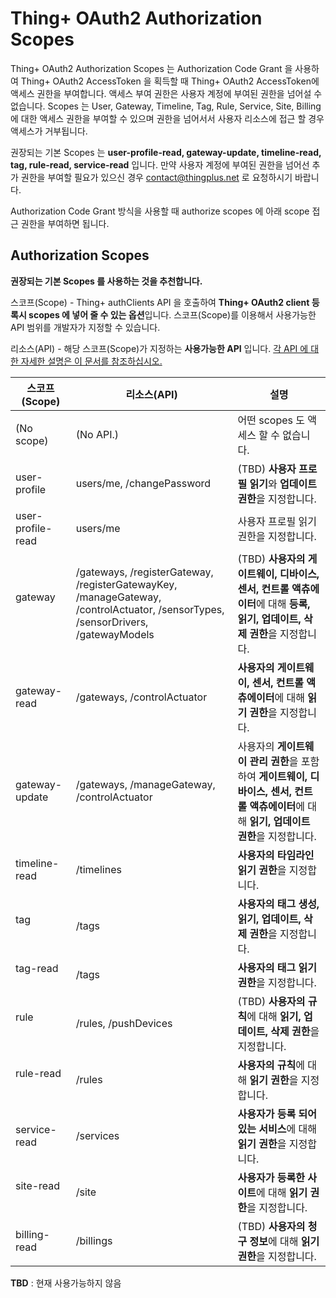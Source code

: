 # Thing+ OAuth2 Authorization Scopes
Thing+ OAuth2 Authorization Scopes 는 Authorization Code Grant 을 사용하여 Thing+ OAuth2 AccessToken 을 획득할 때 Thing+ OAuth2 AccessToken에 액세스 권한을 부여합니다. 액세스 부여 권한은 사용자 계정에 부여된 권한을 넘어설 수 없습니다. Scopes 는 User, Gateway, Timeline, Tag, Rule, Service, Site, Billing 에 대한 액세스 권한을 부여할 수 있으며 권한을 넘어서서 사용자 리소스에 접근 할 경우 액세스가 거부됩니다.

권장되는 기본 Scopes 는 **user-profile-read, gateway-update, timeline-read, tag, rule-read, service-read** 입니다. 만약 사용자 계정에 부여된 권한을 넘어선 추가 권한을 부여할 필요가 있으신 경우 contact@thingplus.net 로 요청하시기 바랍니다.

Authorization Code Grant 방식을 사용할 때 authorize scopes 에 아래 scope 접근 권한을 부여하면 됩니다.

## Authorization Scopes

**권장되는 기본 Scopes 를 사용하는 것을 추천합니다.**

스코프(Scope) - Thing+ authClients API 을 호출하여 **Thing+ OAuth2 client 등록시 scopes 에 넣어 줄 수 있는 옵션**입니다. 스코프(Scope)를 이용해서 사용가능한 API 범위를 개발자가 지정할 수 있습니다.

리소스(API) - 해당 스코프(Scope)가 지정하는 **사용가능한 API** 입니다. [각 API 에 대한 자세한 설명은 이 문서를 참조하십시오.](https://thingplus.api-docs.io)

| 스코프(Scope) | 리소스(API) | 설명
| - | - | -
| (No scope)         | (No API.)| 어떤 scopes 도 액세스 할 수 없습니다.
| user-profile       | users/me, /changePassword | (TBD) **사용자 프로필 읽기**와 **업데이트 권한**을 지정합니다.
| user-profile-read  | users/me | 사용자 프로필 읽기 권한을 지정합니다.
| gateway            | /gateways, /registerGateway, /registerGatewayKey, /manageGateway, /controlActuator, /sensorTypes, /sensorDrivers, /gatewayModels | (TBD) **사용자의 게이트웨이, 디바이스, 센서, 컨트롤 액츄에이터**에 대해 **등록, 읽기, 업데이트, 삭제 권한**을 지정합니다.
| gateway-read       | /gateways, /controlActuator | **사용자의 게이트웨이, 센서, 컨트롤 액츄에이터**에 대해 **읽기 권한**을 지정합니다.
| gateway-update     | /gateways, /manageGateway,  /controlActuator | 사용자의 **게이트웨이 관리 권한**을 포함하여 **게이트웨이, 디바이스, 센서, 컨트롤 액츄에이터**에 대해 **읽기, 업데이트 권한**을 지정합니다.
| timeline-read      | /timelines | **사용자의 타임라인 읽기 권한**을 지정합니다.
| tag                | /tags | **사용자의 태그 생성, 읽기, 업데이트, 삭제 권한**을 지정합니다.
| tag-read           | /tags | **사용자의 태그 읽기 권한**을 지정합니다.
| rule               | /rules, /pushDevices | (TBD) **사용자의 규칙**에 대해 **읽기, 업데이트, 삭제 권한**을 지정합니다.
| rule-read          | /rules | **사용자의 규칙**에 대해 **읽기 권한**을 지정합니다.
| service-read       | /services | **사용자가 등록 되어있는 서비스**에 대해 **읽기 권한**을 지정합니다.
| site-read          | /site | **사용자가 등록한 사이트**에 대해 **읽기 권한**을 지정합니다.
| billing-read       | /billings | (TBD) **사용자의 청구 정보**에 대해 **읽기 권한**을 지정합니다.

**TBD** : 현재 사용가능하지 않음

